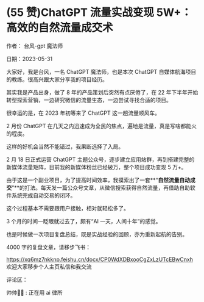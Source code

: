
# (55 赞)ChatGPT 流量实战变现 5W+：高效的自然流量成交术

作者：  台风-gpt 魔法师

日期：2023-05-31

大家好，我是台风，一名 ChatGPT 魔法师，也是本次 ChatGPT 自媒体航海项目的教练。很高兴跟大家分享我的项目经历。

其实我是产品出身，做了 8 年的产品策划后突然有点厌倦了，在 22 年下半年开始转型探索营销，一边研究微信的流量生态，一边尝试寻找合适的项目。

很幸运的是，在 2023 年初等来了 ChatGPT 这一趟流量顺风车。

2 月份 ChatGPT 在几天之内迅速成为全民的焦点，遍地是流量，真是写啥都能火的程度。

这样的好机会当然不能错过，我果断选择了入局。

2 月 18 日正式运营 ChatGPT 主题公众号，逐步建立应用站群，再到搭建完整的新媒体流量矩阵，目前我的新媒体粉丝已经破万，整个项目成功变现 5 万+。

由于这是一个副业项目，为了提高时间效率，我摸索出了一套**“**自然流量自动成交**”**的打法。每天发一篇公众号文章，从微信搜索获得自然流量，再借助自助软件系统完成自动交易的闭环。

这个过程基本不需要跟用户接触，相对就轻松多了。

3 个月的时间一眨眼就过去了，颇有“AI 一天，人间十年”的感觉。



也是时候做一次项目复盘总结，既是实战经验的回顾，亦为重新起航的告别。

4000 字的复盘文章，请移步飞书：

https://xq6mz7nkknp.feishu.cn/docx/CP0WdXDBxooCgZxLzUTcEBwCnxh 欢迎大家移步个人主页私信和我交流

评论区：

帅帅🔫🌱 : 正在用 ai 律所
